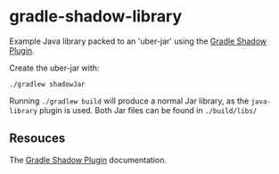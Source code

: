 # gradle-shadow-library

Example Java library packed to an 'uber-jar' using the [Gradle Shadow Plugin](https://imperceptiblethoughts.com/shadow/).

Create the uber-jar with: 

```
./gradlew shadowJar
```

Running `./gradlew build` will produce a normal Jar library, as the `java-library` plugin is used. Both Jar files can be found in `./build/libs/`

## Resouces

The [Gradle Shadow Plugin](https://imperceptiblethoughts.com/shadow/introduction/) documentation.

